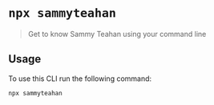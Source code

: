 # `npx sammyteahan`

> Get to know Sammy Teahan using your command line

## Usage

To use this CLI run the following command:

``` sh
npx sammyteahan
```
